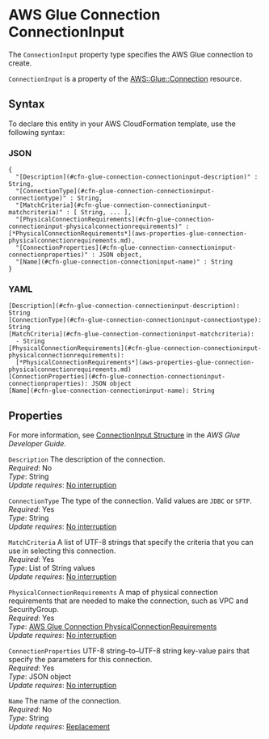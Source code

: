# AWS Glue Connection ConnectionInput<a name="aws-properties-glue-connection-connectioninput"></a>

<a name="aws-properties-glue-connection-connectioninput-description"></a>The `ConnectionInput` property type specifies the AWS Glue connection to create\.

<a name="aws-properties-glue-connection-connectioninput-inheritance"></a> `ConnectionInput` is a property of the [AWS::Glue::Connection](aws-resource-glue-connection.md) resource\.

## Syntax<a name="aws-properties-glue-connection-connectioninput-syntax"></a>

To declare this entity in your AWS CloudFormation template, use the following syntax:

### JSON<a name="aws-properties-glue-connection-connectioninput-syntax.json"></a>

```
{
  "[Description](#cfn-glue-connection-connectioninput-description)" : String,
  "[ConnectionType](#cfn-glue-connection-connectioninput-connectiontype)" : String,
  "[MatchCriteria](#cfn-glue-connection-connectioninput-matchcriteria)" : [ String, ... ],
  "[PhysicalConnectionRequirements](#cfn-glue-connection-connectioninput-physicalconnectionrequirements)" : [*PhysicalConnectionRequirements*](aws-properties-glue-connection-physicalconnectionrequirements.md),
  "[ConnectionProperties](#cfn-glue-connection-connectioninput-connectionproperties)" : JSON object,
  "[Name](#cfn-glue-connection-connectioninput-name)" : String
}
```

### YAML<a name="aws-properties-glue-connection-connectioninput-syntax.yaml"></a>

```
[Description](#cfn-glue-connection-connectioninput-description): String
[ConnectionType](#cfn-glue-connection-connectioninput-connectiontype): String
[MatchCriteria](#cfn-glue-connection-connectioninput-matchcriteria): 
  - String
[PhysicalConnectionRequirements](#cfn-glue-connection-connectioninput-physicalconnectionrequirements): 
  [*PhysicalConnectionRequirements*](aws-properties-glue-connection-physicalconnectionrequirements.md)
[ConnectionProperties](#cfn-glue-connection-connectioninput-connectionproperties): JSON object
[Name](#cfn-glue-connection-connectioninput-name): String
```

## Properties<a name="aws-properties-glue-connection-connectioninput-properties"></a>

For more information, see [ConnectionInput Structure](http://docs.aws.amazon.com/glue/latest/dg/aws-glue-api-catalog-connections.html#aws-glue-api-catalog-connections-ConnectionInput) in the *AWS Glue Developer Guide*\.

`Description`  <a name="cfn-glue-connection-connectioninput-description"></a>
The description of the connection\.  
 *Required*: No  
 *Type*: String  
 *Update requires*: [No interruption](using-cfn-updating-stacks-update-behaviors.md#update-no-interrupt) 

`ConnectionType`  <a name="cfn-glue-connection-connectioninput-connectiontype"></a>
The type of the connection\. Valid values are `JDBC` or `SFTP`\.  
 *Required*: Yes  
 *Type*: String  
 *Update requires*: [No interruption](using-cfn-updating-stacks-update-behaviors.md#update-no-interrupt) 

`MatchCriteria`  <a name="cfn-glue-connection-connectioninput-matchcriteria"></a>
A list of UTF\-8 strings that specify the criteria that you can use in selecting this connection\.  
 *Required*: Yes  
 *Type*: List of String values  
 *Update requires*: [No interruption](using-cfn-updating-stacks-update-behaviors.md#update-no-interrupt) 

`PhysicalConnectionRequirements`  <a name="cfn-glue-connection-connectioninput-physicalconnectionrequirements"></a>
A map of physical connection requirements that are needed to make the connection, such as VPC and SecurityGroup\.  
 *Required*: Yes  
 *Type*: [AWS Glue Connection PhysicalConnectionRequirements](aws-properties-glue-connection-physicalconnectionrequirements.md)  
 *Update requires*: [No interruption](using-cfn-updating-stacks-update-behaviors.md#update-no-interrupt) 

`ConnectionProperties`  <a name="cfn-glue-connection-connectioninput-connectionproperties"></a>
UTF\-8 string–to–UTF\-8 string key\-value pairs that specify the parameters for this connection\.  
 *Required*: Yes  
 *Type*: JSON object  
 *Update requires*: [No interruption](using-cfn-updating-stacks-update-behaviors.md#update-no-interrupt) 

`Name`  <a name="cfn-glue-connection-connectioninput-name"></a>
The name of the connection\.  
 *Required*: No  
 *Type*: String  
 *Update requires*: [Replacement](using-cfn-updating-stacks-update-behaviors.md#update-replacement) 
